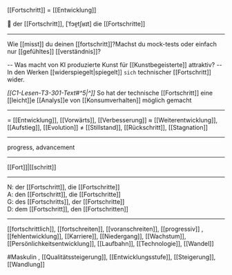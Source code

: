 [[Fortschritt]] =  [[Entwicklung]]

🚀 der [[Fortschritt]], [ˈfɔɐ̯tʃʁɪt]
die [[Fortschritte]]

---
Wie [[misst]] du deinen [[fortschritt]]?Machst du mock-tests oder einfach nur [[gefühltes]] [[verständnis]]?

-- Was macht von KI produzierte Kunst für [[Kunstbegeisterte]] attraktiv? 
-- In den Werken [[widerspiegelt|spiegelt]] `sich` technischer [[Fortschritt]] wider.

*[[C1-Lesen-T3-301-Text#^5|^]]* So hat der technische [[Fortschritt]] eine [[leicht]]e [[Analys]]e von [[Konsumverhalten]] möglich gemacht

---
= [[Entwicklung]], [[Vorwärts]], [[Verbesserung]]
≈ [[Weiterentwicklung]], [[Aufstieg]], [[Evolution]]
≠ [[Stillstand]], [[Rückschritt]], [[Stagnation]]

---
progress, advancement

---
[[Fort]]|[[schritt]]

---
N: der [[Fortschritt]], die [[Fortschritte]]  
A: den [[Fortschritt]], die [[Fortschritte]]  
G: des [[Fortschritts]], der [[Fortschritte]]  
D: dem [[Fortschritt]], den [[Fortschritten]]  

---
[[fortschrittlich]], [[fortschreiten]], [[voranschreiten]], [[progressiv]]
, [[fehlentwicklung]], [[Karriere]], [[Niedergang]], [[Wachstum]], [[Persönlichkeitsentwicklung]], [[Laufbahn]], [[Technologie]], [[Wandel]]

#Maskulin , [[Qualitätssteigerung]], [[Entwicklungsstufe]], [[Steigerung]], [[Wandlung]]